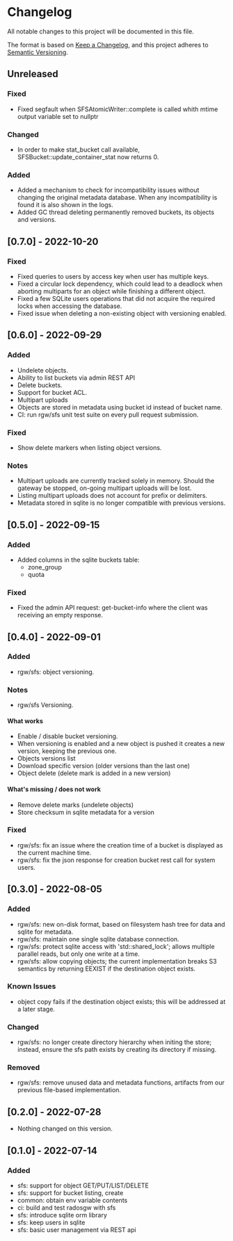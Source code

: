 # Changelog

All notable changes to this project will be documented in this file.

The format is based on
[Keep a Changelog](https://keepachangelog.com/en/1.0.0/),
and this project adheres to
[Semantic Versioning](https://semver.org/spec/v2.0.0.html).

## Unreleased

### Fixed

- Fixed segfault when SFSAtomicWriter::complete is called whith mtime output
  variable set to nullptr

### Changed

- In order to make stat_bucket call available, SFSBucket::update_container_stat now returns 0.

### Added

- Added a mechanism to check for incompatibility issues without changing the
  original metadata database. When any incompatibility is found it is also shown
  in the logs.
- Added GC thread deleting permanently removed buckets, its objects and
  versions.

## [0.7.0] - 2022-10-20

### Fixed

- Fixed queries to users by access key when user has multiple keys.
- Fixed a circular lock dependency, which could lead to a deadlock when aborting
  multiparts for an object while finishing a different object.
- Fixed a few SQLite users operations that did not acquire the required locks
  when accessing the database.
- Fixed issue when deleting a non-existing object with versioning enabled.

## [0.6.0] - 2022-09-29

### Added

- Undelete objects.
- Ability to list buckets via admin REST API
- Delete buckets.
- Support for bucket ACL.
- Multipart uploads
- Objects are stored in metadata using bucket id instead of bucket name.
- CI: run rgw/sfs unit test suite on every pull request submission.

### Fixed

- Show delete markers when listing object versions.

### Notes

- Multipart uploads are currently tracked solely in memory. Should the gateway
  be stopped, on-going multipart uploads will be lost.
- Listing multipart uploads does not account for prefix or delimiters.
- Metadata stored in sqlite is no longer compatible with previous versions.

## [0.5.0] - 2022-09-15

### Added

- Added columns in the sqlite buckets table:
  - zone_group
  - quota

### Fixed

- Fixed the admin API request: get-bucket-info where the client was receiving
  an empty response.

## [0.4.0] - 2022-09-01

### Added

- rgw/sfs: object versioning.

### Notes

- rgw/sfs Versioning.

#### What works

- Enable / disable bucket versioning.
- When versioning is enabled and a new object is pushed it creates a new version,
  keeping the previous one.
- Objects versions list
- Download specific version (older versions than the last one)
- Object delete (delete mark is added in a new version)

#### What's missing / does not work

- Remove delete marks (undelete objects)
- Store checksum in sqlite metadata for a version

### Fixed

- rgw/sfs: fix an issue where the creation time of a bucket is displayed
  as the current machine time.
- rgw/sfs: fix the json response for creation bucket rest call for system
  users.

## [0.3.0] - 2022-08-05

### Added

- rgw/sfs: new on-disk format, based on filesystem hash tree for data
  and sqlite for metadata.
- rgw/sfs: maintain one single sqlite database connection.
- rgw/sfs: protect sqlite access with 'std::shared_lock'; allows multiple
  parallel reads, but only one write at a time.
- rgw/sfs: allow copying objects; the current implementation breaks S3
  semantics by returning EEXIST if the destination object exists.

### Known Issues

- object copy fails if the destination object exists; this will be addressed at
  a later stage.

### Changed

- rgw/sfs: no longer create directory hierarchy when initing the store; instead,
  ensure the sfs path exists by creating its directory if missing.

### Removed

- rgw/sfs: remove unused data and metadata functions, artifacts from our
  previous file-based implementation.

## [0.2.0] - 2022-07-28

- Nothing changed on this version.


## [0.1.0] - 2022-07-14

### Added

- sfs: support for object GET/PUT/LIST/DELETE
- sfs: support for bucket listing, create
- common: obtain env variable contents
- ci: build and test radosgw with sfs
- sfs: introduce sqlite orm library
- sfs: keep users in sqlite
- sfs: basic user management via REST api
